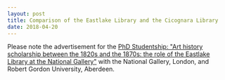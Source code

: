 ```yaml
---
layout: post
title: Comparison of the Eastlake Library and the Cicognara Library
date: 2018-04-20
---
```

Please note the advertisement for the <a href="http://www.ahrc-cdp.org/phd-studentship-art-history-scholarship-between-the-1820s-and-the-1870s-the-role-of-the-eastlake-library-at-the-national-gallery-with-the-national-gallery-london-and-robert-gordo/">PhD Studentship: "Art history scholarship between the 1820s and the 1870s: the role of the Eastlake Library at the National Gallery"</a> with the National Gallery, London, and Robert Gordon University, Aberdeen.
